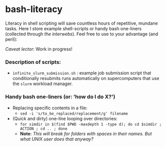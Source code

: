 # bash-literacy

Literacy in shell scripting will save countless hours of repetitive, mundane tasks. Here I store example shell-scripts or handy bash one-liners (collected through _the interwebs_). Feel free to use to your advantage (and peril):

_Caveat lector_: Work in progress!

### Description of scripts:
- `infinite_slurm_submission.sh` : example job submission script that conditionally resubmits runs automatically on supercomputers that use the `slurm` workload manager.



### Handy bash one-liners (or: 'how do I do X?')

- Replacing specific contents in a file: 
  - `sed -i 's/to_be_replaced/replacement/g' filename`
- (Quick and dirty) one-line looping over directories: 
  - `for simdir in $(find $PWD -maxdepth 1 -type d); do cd $simdir ; ACTION ; cd .. ; done`  
  -  **Note**: _This will break for folders with spaces in their names. But what UNIX user does that anyway?_



